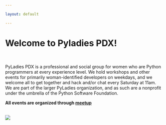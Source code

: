 ```yaml
---

layout: default

---
```

<h1 id='pyladies-title'>Welcome to Pyladies PDX!</h1>

<br>
<p class="site-description">PyLadies PDX is a professional and social group for women who are Python programmers at every experience level. We hold workshops and other events for primarily woman-identified developers on weekdays, and we welcome all to get together and hack and/or chat every Saturday at 11am. We are part of the larger PyLadies organization, and as such are a nonprofit under the umbrella of the Python Software Foundation.</p>

**All events are organized through [meetup](http://www.meetup.com/PyLadies-PDX)**

<br/>
<a href="http://www.oreilly.com/pub/cpc/9390"><img src="http://www.oreilly.com/partner_file/orm_partner_meerkats_125x125.png" /></a>
<br>
<div id='potential-hampsters'></div>
<a id="less-wow"></a>
